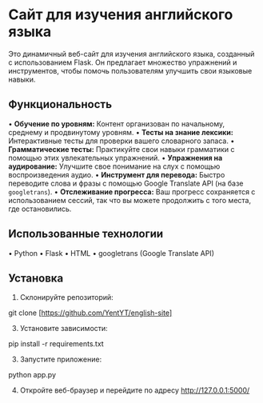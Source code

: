 # Сайт для изучения английского языка

Это динамичный веб-сайт для изучения английского языка, созданный с использованием Flask. Он предлагает множество упражнений и инструментов, чтобы помочь пользователям улучшить свои языковые навыки.

## Функциональность

•   **Обучение по уровням:** Контент организован по начальному, среднему и продвинутому уровням.
•   **Тесты на знание лексики:** Интерактивные тесты для проверки вашего словарного запаса.
•   **Грамматические тесты:** Практикуйте свои навыки грамматики с помощью этих увлекательных упражнений.
•   **Упражнения на аудирование:** Улучшите свое понимание на слух с помощью воспроизведения аудио.
•   **Инструмент для перевода:** Быстро переводите слова и фразы с помощью Google Translate API (на базе `googletrans`).
•   **Отслеживание прогресса:** Ваш прогресс сохраняется с использованием сессий, так что вы можете продолжить с того места, где остановились.

## Использованные технологии

•   Python
•   Flask
•   HTML
•   googletrans (Google Translate API)

## Установка

1.  Склонируйте репозиторий:

  git clone [https://github.com/YentYT/english-site]

3. Установите зависимости:
  
  pip install -r requirements.txt

3. Запустите приложение:

  python app.py

4. Откройте веб-браузер и перейдите по адресу http://127.0.0.1:5000/
